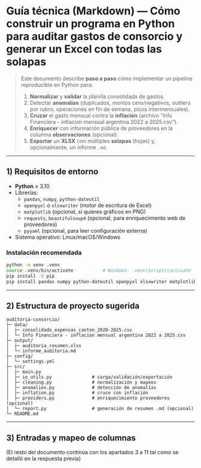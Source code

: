 # Guía técnica (Markdown) — Cómo construir un programa en **Python** para auditar gastos de consorcio y generar un **Excel** con todas las solapas

> Este documento describe **paso a paso** cómo implementar un pipeline reproducible en Python para:
> 1) **Normalizar** y **validar** la planilla consolidada de gastos.  
> 2) Detectar **anomalías** (duplicados, montos cero/negativos, outliers por rubro, operaciones en fin de semana, picos intermensuales).  
> 3) **Cruzar** el gasto mensual contra la **inflación** (archivo “Info Financiera - inflacion mensual argentina 2022 a 2025.csv”).  
> 4) **Enriquecer** con información pública de proveedores en la columna **observaciones** (opcional).  
> 5) **Exportar** un **XLSX** con múltiples **solapas** (hojas) y, opcionalmente, un informe `.md`.

---

## 1) Requisitos de entorno

- **Python** ≥ 3.10  
- Librerías:
  - `pandas`, `numpy`, `python-dateutil`
  - `openpyxl` o `xlsxwriter` (motor de escritura de Excel)
  - `matplotlib` (opcional, si quieres gráficos en PNG)
  - `requests`, `beautifulsoup4` (opcional, para enriquecimiento web de proveedores)
  - `pyyaml` (opcional, para leer configuración externa)
- Sistema operativo: Linux/macOS/Windows

### Instalación recomendada

```bash
python -m venv .venv
source .venv/bin/activate           # Windows: .venv\Scripts\activate
pip install -U pip
pip install pandas numpy python-dateutil openpyxl xlsxwriter matplotlib requests beautifulsoup4 pyyaml
```

---

## 2) Estructura de proyecto sugerida

```
auditoria-consorcio/
├─ data/
│  ├─ consolidado_expensas_canton_2020-2025.csv
│  └─ Info Financiera - inflacion mensual argentina 2022 a 2025.csv
├─ output/
│  ├─ auditoria_resumen.xlsx
│  └─ informe_auditoria.md
├─ config/
│  └─ settings.yml
├─ src/
│  ├─ main.py
│  ├─ io_utils.py               # carga/validación/exportación
│  ├─ cleaning.py               # normalización y mapeos
│  ├─ anomalies.py              # detección de anomalías
│  ├─ inflation.py              # cruce con inflación
│  ├─ providers.py              # enriquecimiento proveedores (opcional)
│  └─ report.py                 # generación de resumen .md (opcional)
└─ README.md
```

---

## 3) Entradas y **mapeo de columnas**

(El resto del documento continúa con los apartados 3 a 11 tal como se detalló en la respuesta previa)
